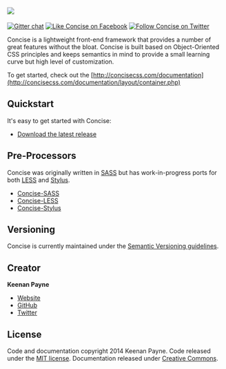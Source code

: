 [<img src="http://i.imgur.com/ihzCgEr.png">](http://concisecss.com/)
===========
[![Gitter chat](https://badges.gitter.im/concisecss.png)](https://gitter.im/concisecss) [![Like Concise on Facebook](http://i.imgur.com/EnpngWn.png)](https://facebook.com/ConciseCSS) [![Follow Concise on Twitter](http://i.imgur.com/4AkKsMx.png)](https://twitter.com/ConciseCSS) 

Concise is a lightweight front-end framework that provides a number of great features without the bloat. Concise is built based on Object-Oriented CSS principles and keeps semantics in mind to provide a small learning curve but high level of customization.

To get started, check out the [http://concisecss.com/documentation](http://concisecss.com/documentation/layout/container.php)

Quickstart
-------------

It's easy to get started with Concise:

- [Download the latest release](https://github.com/ConciseCSS/concise.css/archive/master.zip)

Pre-Processors
-------------

Concise was originally written in [SASS](http://sass-lang.com/) but has work-in-progress ports for both [LESS](http://lesscss.org/) and [Stylus](http://learnboost.github.io/stylus/).

- [Concise-SASS](https://github.com/ConciseCSS/concise.css)
- [Concise-LESS](https://github.com/ConciseCSS/concise.css-less)
- [Concise-Stylus](https://github.com/ConciseCSS/concise.css-stylus)

Versioning
-------------

Concise is currently maintained under the [Semantic Versioning guidelines](http://semver.org/).

Creator
-------------

**Keenan Payne**
- [Website](http://keenanpayne.com)
- [GitHub](http://github.com/keenanpayne)
- [Twitter](http://twitter.com/keenan_payne)

License
-------------

Code and documentation copyright 2014 Keenan Payne. Code released under the [MIT license](https://github.com/ConciseCSS/concise.css/blob/master/LICENSE). Documentation released under [Creative Commons](http://creativecommons.org/licenses/by-sa/4.0/).
